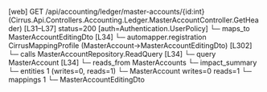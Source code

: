 [web] GET /api/accounting/ledger/master-accounts/{id:int}  (Cirrus.Api.Controllers.Accounting.Ledger.MasterAccountController.GetHeader)  [L31–L37] status=200 [auth=Authentication.UserPolicy]
  └─ maps_to MasterAccountEditingDto [L34]
    └─ automapper.registration CirrusMappingProfile (MasterAccount->MasterAccountEditingDto) [L302]
  └─ calls MasterAccountRepository.ReadQuery [L34]
  └─ query MasterAccount [L34]
    └─ reads_from MasterAccounts
  └─ impact_summary
    └─ entities 1 (writes=0, reads=1)
      └─ MasterAccount writes=0 reads=1
    └─ mappings 1
      └─ MasterAccountEditingDto

